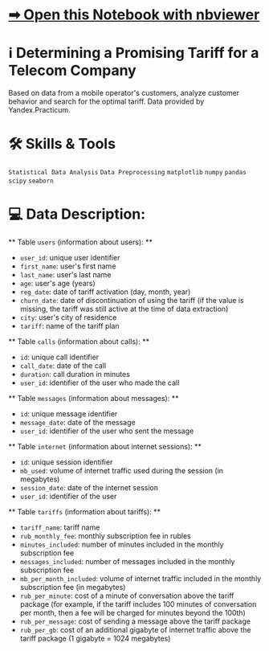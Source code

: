 # [➡ Open this Notebook with nbviewer](https://nbviewer.org/github/vartemyev88/data-analysis/blob/main/projects/practicum-determining_promising_tariff/determining_promising_tariff.ipynb)

# ℹ Determining a Promising Tariff for a Telecom Company

Based on data from a mobile operator's customers, analyze customer behavior and search for the optimal tariff.
Data provided by Yandex.Practicum.

# 🛠 Skills & Tools

`Statistical Data Analysis`
`Data Preprocessing`
`matplotlib` `numpy` `pandas` `scipy` `seaborn`

# 💻 Data Description:

** Table `users` (information about users): **
-   `user_id`: unique user identifier
-   `first_name`: user's first name
-   `last_name`: user's last name
-   `age`: user's age (years)
-   `reg_date`: date of tariff activation (day, month, year)
-   `churn_date`: date of discontinuation of using the tariff (if the value is missing, the tariff was still active at the time of data extraction)
-   `city`: user's city of residence
-   `tariff`: name of the tariff plan

** Table `calls` (information about calls): **
-   `id`: unique call identifier
-   `call_date`: date of the call
-   `duration`: call duration in minutes
-   `user_id`: identifier of the user who made the call

** Table `messages` (information about messages): **
-   `id`: unique message identifier
-   `message_date`: date of the message
-   `user_id`: identifier of the user who sent the message

** Table `internet` (information about internet sessions): **
-   `id`: unique session identifier
-   `mb_used`: volume of internet traffic used during the session (in megabytes)
-   `session_date`: date of the internet session
-   `user_id`: identifier of the user

** Table `tariffs` (information about tariffs): **
-   `tariff_name`: tariff name
-   `rub_monthly_fee`: monthly subscription fee in rubles
-   `minutes_included`: number of minutes included in the monthly subscription fee
-   `messages_included`: number of messages included in the monthly subscription fee
-   `mb_per_month_included`: volume of internet traffic included in the monthly subscription fee (in megabytes)
-   `rub_per_minute`: cost of a minute of conversation above the tariff package (for example, if the tariff includes 100 minutes of conversation per month, then a fee will be charged for minutes beyond the 100th)
-   `rub_per_message`: cost of sending a message above the tariff package
-   `rub_per_gb`: cost of an additional gigabyte of internet traffic above the tariff package (1 gigabyte = 1024 megabytes)
